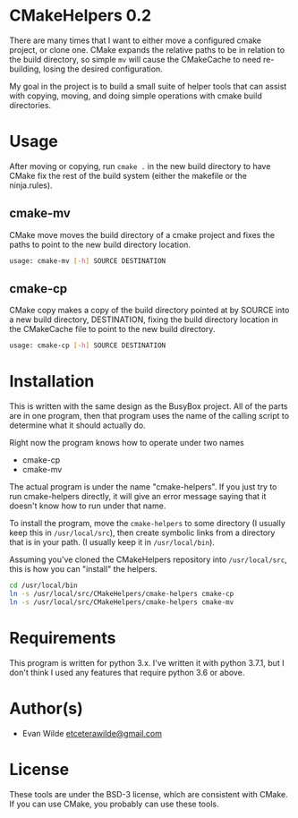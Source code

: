 # CMakeHelpers 0.2

There are many times that I want to either move a configured cmake
project, or clone one. CMake expands the relative paths to be in
relation to the build directory, so simple `mv` will cause the
CMakeCache to need re-building, losing the desired configuration.

My goal in the project is to build a small suite of helper tools that
can assist with copying, moving, and doing simple operations with cmake
build directories.

# Usage

After moving or copying, run `cmake .` in the new build directory to
have CMake fix the rest of the build system (either the makefile or the
ninja.rules).

## cmake-mv

CMake move moves the build directory of a cmake project and fixes the
paths to point to the new build directory location.

```sh
usage: cmake-mv [-h] SOURCE DESTINATION
```

## cmake-cp

CMake copy makes a copy of the build directory pointed at by SOURCE into
a new build directory, DESTINATION, fixing the build directory location
in the CMakeCache file to point to the new build directory.

```sh
usage: cmake-cp [-h] SOURCE DESTINATION
```


# Installation

This is written with the same design as the BusyBox project. All of the
parts are in one program, then that program uses the name of the calling
script to determine what it should actually do.

Right now the program knows how to operate under two names
- cmake-cp
- cmake-mv

The actual program is under the name "cmake-helpers".
If you just try to run cmake-helpers directly, it will give an error
message saying that it doesn't know how to run under that name.

To install the program, move the `cmake-helpers` to some directory (I
usually keep this in `/usr/local/src`), then create symbolic links from
a directory that is in your path. (I usually keep it in
`/usr/local/bin`).

Assuming you've cloned the CMakeHelpers repository into
`/usr/local/src`, this is how you can "install" the helpers.

```sh
cd /usr/local/bin
ln -s /usr/local/src/CMakeHelpers/cmake-helpers cmake-cp
ln -s /usr/local/src/CMakeHelpers/cmake-helpers cmake-mv
```


# Requirements

This program is written for python 3.x.
I've written it with python 3.7.1, but I don't think I used any features
that require python 3.6 or above.

# Author(s)

- Evan Wilde <etceterawilde@gmail.com>

# License

These tools are under the BSD-3 license, which are consistent with
CMake. If you can use CMake, you probably can use these tools.
